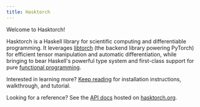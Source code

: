 ```yaml
---
title: Hasktorch
---
```


Welcome to Hasktorch!

Hasktorch is a Haskell library for scientific computing and
differentiable programming. It leverages [libtorch][] (the backend
library powering PyTorch) for efficient tensor manipulation and
automatic differentiation, while bringing to bear Haskell's powerful
type system and first-class support for pure [functional
programming][olah-nn-types-fp].

Interested in learning more? [Keep reading][getting-started] for
installation instructions, walkthrough, and tutorial.

Looking for a reference? See the [API docs][api-docs] hosted on
[hasktorch.org][hasktorch-org].

[api-docs]: http://hasktorch.org/docs.html
[getting-started]: 01-getting-started.html
[hasktorch-org]: http://hasktorch.org/
[libtorch]: https://pytorch.org/cppdocs/installing.html
[olah-nn-types-fp]: https://colah.github.io/posts/2015-09-NN-Types-FP/
